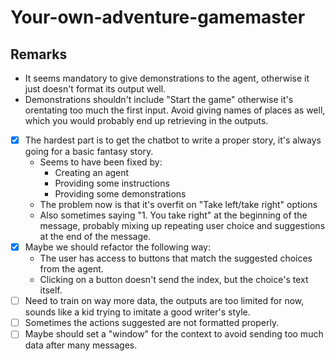 # Your-own-adventure-gamemaster

## Remarks

- It seems mandatory to give demonstrations to the agent, otherwise it just doesn't format its output well.
- Demonstrations shouldn't include "Start the game" otherwise it's orentating too much the first input. Avoid giving names of places as well, which you would probably end up retrieving in the outputs.

- [x] The hardest part is to get the chatbot to write a proper story, it's always going for a basic fantasy story.
    * Seems to have been fixed by:
      * Creating an agent
      * Providing some instructions
      * Providing some demonstrations
    * The problem now is that it's overfit on "Take left/take right" options
    * Also sometimes saying "1. You take right" at the beginning of the message, probably mixing up repeating user choice and suggestions at the end of the message.
- [x] Maybe we should refactor the following way:
    * The user has access to buttons that match the suggested choices from the agent.
    * Clicking on a button doesn't send the index, but the choice's text itself.
- [ ] Need to train on way more data, the outputs are too limited for now, sounds like a kid trying to imitate a good writer's style.
- [ ] Sometimes the actions suggested are not formatted properly.
- [ ] Maybe should set a "window" for the context to avoid sending too much data after many messages.
